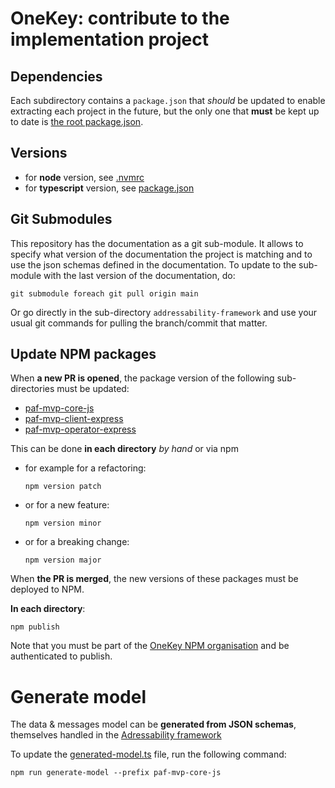 # OneKey: contribute to the implementation project

## Dependencies

Each subdirectory contains a `package.json` that _should_ be updated to enable extracting each project in the future,
but the only one that **must** be kept up to date is [the root package.json](package.json).

## Versions

- for **node** version, see [.nvmrc](.nvmrc)
- for **typescript** version, see [package.json](package.json)

## Git Submodules 

This repository has the documentation as a git sub-module. It allows to specify what version of the documentation the project is matching and to use the json schemas defined in the documentation. To update to the sub-module with the last version of the documentation, do:

```
git submodule foreach git pull origin main
```

Or go directly in the sub-directory `addressability-framework` and use your usual git commands for pulling the branch/commit that matter.

## Update NPM packages

When **a new PR is opened**, the package version of the following sub-directories must be updated:
- [paf-mvp-core-js](paf-mvp-core-js/package.json)
- [paf-mvp-client-express](paf-mvp-client-express/package.json)
- [paf-mvp-operator-express](paf-mvp-operator-express/package.json)

This can be done **in each directory** _by hand_ or via npm

-   for example for a refactoring: 
    ```shell
    npm version patch
    ```
-   or for a new feature:
    ```shell
    npm version minor
    ```
-   or for a breaking change:
    ```shell
    npm version major
    ```

When **the PR is merged**, the new versions of these packages must be deployed to NPM.

**In each directory**:

```shell
npm publish
```

Note that you must be part of the [OneKey NPM organisation](https://www.npmjs.com/settings/onekey) and be authenticated to publish.

# Generate model

The data & messages model can be **generated from JSON schemas**, themselves handled in the [Adressability framework](https://github.com/OneKey-Network/addressability-framework/tree/main/mvp-spec/json-schemas)

To update the [generated-model.ts](paf-mvp-core-js/src/model/generated-model.ts) file, run the following command:

```shell
npm run generate-model --prefix paf-mvp-core-js
```

